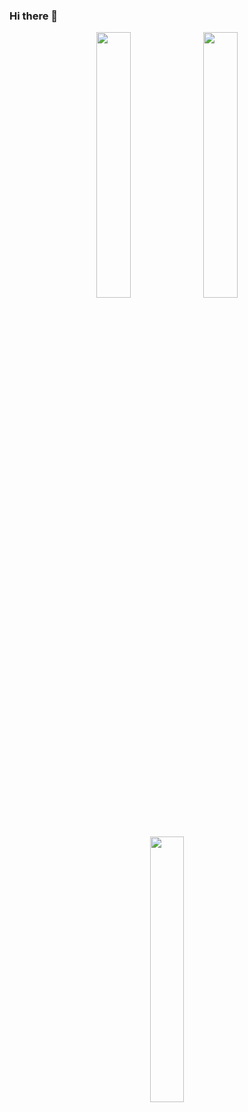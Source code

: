 ### Hi there 👋

<!--
**Mahmoud-Barham/Mahmoud-Barham** is a ✨ _special_ ✨ repository because its `README.md` (this file) appears on your GitHub profile.

Here are some ideas to get you started:

- 🔭 I’m currently working on ...
- 🌱 I’m currently learning ...
- 👯 I’m looking to collaborate on ...
- 🤔 I’m looking for help with ...
- 💬 Ask me about ...
- 📫 How to reach me: ...
- 😄 Pronouns: ...
- ⚡ Fun fact: ...
<img src="https://media.giphy.com/media/sk6yL9EGVeAcE/giphy.gif" width="33%"/>
<img src="https://media.giphy.com/media/12W5Sg2koWYnwA/giphy.gif" width="33%"/>

-->

 <div id="header" align="center">
  <img src="https://media.giphy.com/media/KA593kO0JvXMs/giphy.gif" width="33%"/>
  <img src="https://media2.giphy.com/media/bJ4TVNYNUympPgcpem/giphy.gif?cid=ecf05e47zyie1ewjll81b9g001lt86u6mudw7azs9oyi4p91&rid=giphy.gif&ct=g" width="33%"/>
  <img src="https://media.giphy.com/media/KA593kO0JvXMs/giphy.gif" width="33%"/>
  
</div>

 

